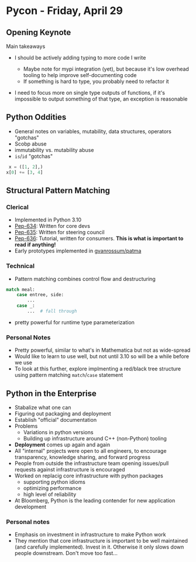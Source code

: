 # Pycon - Friday, April 29

## Opening Keynote

Main takeaways

- I should be actively adding typing to more code I write
  - Maybe note for mypi integration (yet), but because it's low overhead tooling to help improve self-documenting code
  - If something is hard to type, you probably need to refactor it

- I need to focus more on single type outputs of functions, if it's impossible to output something of that type, an exception is reasonable

## Python Oddities

- General notes on variables, mutability, data structures, operators "gotchas"
- Scobp abuse
- immutability vs. mutability abuse
- `is`/`id` "gotchas"

```python
 x = ([1, 2],)
x[0] += [3, 4]
```

## Structural Pattern Matching

### Clerical

- Implemented in Python 3.10
- [Pep-634](https://peps.python.org/pep-0634/): Written for core devs
- [Pep-635](https://peps.python.org/pep-0635/): Written for steering council
- [Pep-636](https://peps.python.org/pep-0636/): Tutorial, written for consumers. **This is what is important to read if anything!**
- Early prototypes implemented in [gvanrossum/patma](https://github.com/gvanrossum/patma)

### Technical

- Pattern matching combines control flow and destructuring

```python
match meal:
    case entree, side:
        ...
    case _:
        ...  # fall through
```

- pretty powerful for runtime type parameterization

### Personal Notes

- Pretty powerful, similar to what's in Mathematica but not as wide-spread
- Would like to learn to use well, but not until 3.10 so will be a while before we use
- To look at this further, explore implmenting a red/black tree structure using pattern matching `match`/`case` statement

## Python in the Enterprise

- Stabalize what one can
- Figuring out packaging and deployment
- Establish "official" documentation
- Problems
  - Variations in python versions
  - Building up infrastructure around C++ (non-Python) tooling
- **Deployment** comes up again and again
- All "internal" projects were open to all engineers, to encourage transparency, knowledge sharing, and forward progress
- People from outside the infrastructure team opening issues/pull requests against infrastructure is encouraged
- Worked on replacig core infrastructure with python packages
  - supporting python idioms
  - optimizing performance
  - high level of reliability
- At Bloomberg, Python is the leading contender for new application development

### Personal notes

- Emphasis on investment in infrastructure to make Python work
- They mention that core infrastructure is important to be well maintained (and carefully implemented). Invest in it. Otherwise it only slows down people downstream. Don't move too fast...
